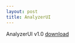 ```yaml
---
layout: post
title: AnalyzerUI
---
```


AnalyzerUI v1.0 [download](https://github.com/yazelin/yazelin.github.io/raw/refs/heads/master/files/AnalyzerUI.exe)